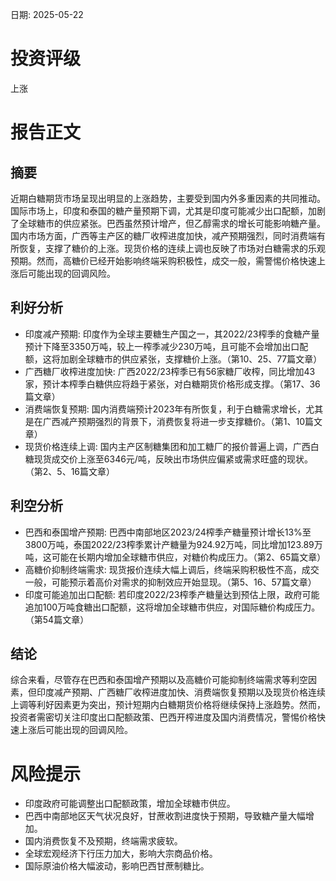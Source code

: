 
日期: 2025-05-22

# 投资评级

上涨

# 报告正文

## 摘要

近期白糖期货市场呈现出明显的上涨趋势，主要受到国内外多重因素的共同推动。国际市场上，印度和泰国的糖产量预期下调，尤其是印度可能减少出口配额，加剧了全球糖市的供应紧张。巴西虽然预计增产，但乙醇需求的增长可能影响糖产量。国内市场方面，广西等主产区的糖厂收榨进度加快，减产预期强烈，同时消费端有所恢复，支撑了糖价的上涨。现货价格的连续上调也反映了市场对白糖需求的乐观预期。然而，高糖价已经开始影响终端采购积极性，成交一般，需警惕价格快速上涨后可能出现的回调风险。

## 利好分析

* 印度减产预期: 印度作为全球主要糖生产国之一，其2022/23榨季的食糖产量预计下降至3350万吨，较上一榨季减少230万吨，且可能不会增加出口配额，这将加剧全球糖市的供应紧张，支撑糖价上涨。（第10、25、77篇文章）
* 广西糖厂收榨进度加快: 广西2022/23榨季已有56家糖厂收榨，同比增加43家，预计本榨季白糖供应将趋于紧张，对白糖期货价格形成支撑。（第17、36篇文章）
* 消费端恢复预期: 国内消费端预计2023年有所恢复，利于白糖需求增长，尤其是在广西减产预期强烈的背景下，消费恢复将进一步支撑糖价。（第1、10篇文章）
* 现货价格连续上调: 国内主产区制糖集团和加工糖厂的报价普遍上调，广西白糖现货成交价上涨至6346元/吨，反映出市场供应偏紧或需求旺盛的现状。（第2、5、16篇文章）

## 利空分析

* 巴西和泰国增产预期: 巴西中南部地区2023/24榨季产糖量预计增长13%至3800万吨，泰国2022/23榨季累计产糖量为924.92万吨，同比增加123.89万吨，这可能在长期内增加全球糖市供应，对糖价构成压力。（第2、65篇文章）
* 高糖价抑制终端需求: 现货报价连续大幅上调后，终端采购积极性不高，成交一般，可能预示着高价对需求的抑制效应开始显现。（第5、16、57篇文章）
* 印度可能追加出口配额: 若印度2022/23榨季产糖量达到预估上限，政府可能追加100万吨食糖出口配额，这将增加全球糖市供应，对国际糖价构成压力。（第54篇文章）

## 结论

综合来看，尽管存在巴西和泰国增产预期以及高糖价可能抑制终端需求等利空因素，但印度减产预期、广西糖厂收榨进度加快、消费端恢复预期以及现货价格连续上调等利好因素更为突出，预计短期内白糖期货价格将继续保持上涨趋势。然而，投资者需密切关注印度出口配额政策、巴西开榨进度及国内消费情况，警惕价格快速上涨后可能出现的回调风险。

# 风险提示

* 印度政府可能调整出口配额政策，增加全球糖市供应。
* 巴西中南部地区天气状况良好，甘蔗收割进度快于预期，导致糖产量大幅增加。
* 国内消费恢复不及预期，终端需求疲软。
* 全球宏观经济下行压力加大，影响大宗商品价格。
* 国际原油价格大幅波动，影响巴西甘蔗制糖比。
